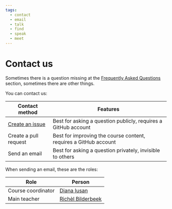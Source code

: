 ```yaml
---
tags:
  - contact
  - email
  - talk
  - find
  - speak
  - meet
---
```


# Contact us

Sometimes there is a question missing at
the [Frequently Asked Questions](faq/README.md) section,
sometimes there are other things.

You can contact us:

<!-- markdownlint-disable MD013 --><!-- Tables cannot be split up over lines, hence will break 80 characters per line -->

Contact method                                                                |Features
------------------------------------------------------------------------------|------------------------------------------------------------------------------
[Create an issue](https://github.com/UPPMAX/uppmax_intro_day_1/issues)        |Best for asking a question publicly, requires a GitHub account
Create a pull request                                                         |Best for improving the course content, requires a GitHub account
Send an email                                                                 |Best for asking a question privately, invisible to others

<!-- markdownlint-enable MD013 -->

When sending an email, these are the roles:

Role              |Person
------------------|------------------------------------
Course coordinator|[Diana Iusan](https://www.uu.se/en/contact-and-organisation/staff?query=N5-245)
Main teacher      |[Richèl Bilderbeek](https://www.uu.se/en/contact-and-organisation/staff?query=N21-617)

